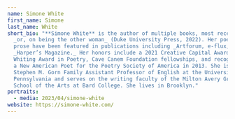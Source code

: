 ```yaml
---
name: Simone White
first_name: Simone
last_name: White
short_bio: "**Simone White** is the author of multiple books, most recently,
  _or, on being the other woman_ (Duke University Press, 2022). Her poetry and
  prose have been featured in publications including _Artforum, e-flux,_ and
  _Harper’s Magazine._ Her honors include a 2021 Creative Capital Award, a 2017
  Whiting Award in Poetry, Cave Canem Foundation fellowships, and recognition as
  a New American Poet for the Poetry Society of America in 2013. She is the
  Stephen M. Gorn Family Assistant Professor of English at the University of
  Pennsylvania and serves on the writing faculty of the Milton Avery Graduate
  School of the Arts at Bard College. She lives in Brooklyn."
portraits:
  - media: 2023/04/simone-white
website: https://simone-white.com/
---
```

